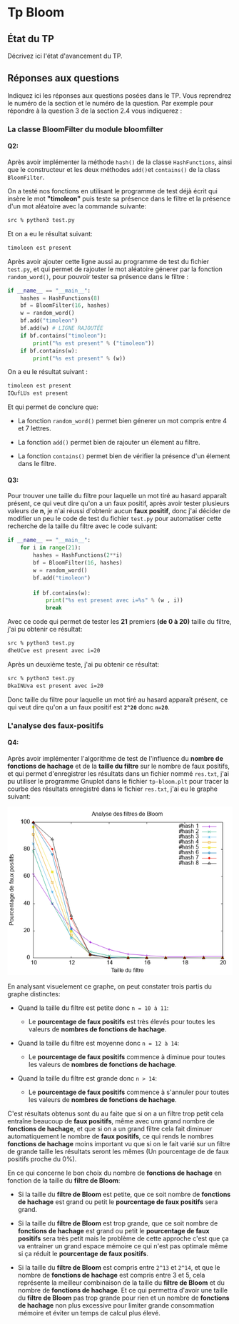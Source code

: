 # Tp Bloom


## État du TP

Décrivez ici l'état d'avancement du TP.

## Réponses aux questions

Indiquez ici les réponses aux questions posées dans le TP. Vous
reprendrez le numéro de la section et le numéro de la question. Par
exemple pour répondre à la question 3 de la section 2.4 vous indiquerez :

### La classe BloomFilter du module bloomfilter

#### Q2:
Après avoir implémenter la méthode `hash()` de la classe `HashFunctions`, ainsi que le constructeur et les deux méthodes `add()`et `contains()` de la class `BloomFilter`.

On a testé nos fonctions en utilisant le programme de test déjà écrit qui insère le mot **"timoleon"** puis teste sa présence dans le filtre et la présence d'un mot aléatoire avec la commande suivante:

```bash
src % python3 test.py
```
Et on a eu le résultat suivant:
```bash
timoleon est present
```
Après avoir ajouter cette ligne aussi au programme de test du fichier `test.py`, et qui permet de rajouter le mot aléatoire génerer par la fonction `random_word()`, pour pouvoir tester sa présence dans le filtre :
```python
if __name__ == "__main__":
    hashes = HashFunctions(8)
    bf = BloomFilter(16, hashes)
    w = random_word()
    bf.add("timoleon")
    bf.add(w) # LIGNE RAJOUTÉE
    if bf.contains("timoleon"):
        print("%s est present" % ("timoleon"))
    if bf.contains(w):
        print("%s est present" % (w))
```
On a eu le résultat suivant :
```bash
timoleon est present
IQufLUs est present
```
Et qui permet de conclure que: 

- La fonction `random_word()` permet bien génerer un mot compris entre 4 et 7 lettres. 

- La fonction `add()` permet bien de rajouter un élement au filtre.

- La fonction `contains()` permet bien de vérifier la présence d'un élement dans le filtre.

#### Q3:

Pour trouver une taille du filtre pour laquelle un mot tiré au hasard apparaît présent, ce qui veut dire qu'on a un faux positif, après avoir tester plusieurs valeurs de **n**, je n'ai réussi d'obtenir aucun **faux positif**, donc j'ai décider de modifier un peu le code de test du fichier `test.py` pour automatiser cette recherche de la taille du filtre avec le code suivant:

```python
if __name__ == "__main__":
    for i in range(21):
        hashes = HashFunctions(2**i)
        bf = BloomFilter(16, hashes)
        w = random_word()
        bf.add("timoleon")

        if bf.contains(w):
            print("%s est present avec i=%s" % (w , i))
            break
```
Avec ce code qui permet de tester les **21** premiers **(de 0 à 20)** taille du filtre, j'ai pu obtenir ce résultat:
```bash
src % python3 test.py
dheUCve est present avec i=20
```
Après un deuxième teste, j'ai pu obtenir ce résultat:
```bash
src % python3 test.py
DkaINUva est present avec i=20
```
Donc taille du filtre pour laquelle un mot tiré au hasard apparaît présent, ce qui veut dire qu'on a un faux positif est **`2^20`** donc **`n=20`**.

### L'analyse des faux-positifs

#### Q4:

Après avoir implémenter l'algorithme de test de l'influence du **nombre de fonctions de hachage** et de la **taille du filtre** sur le nombre de faux positifs, et qui permet d'enregistrer les résultats dans un fichier nommé `res.txt`, j'ai pu utiliser le programme Gnuplot dans le fichier `tp-bloom.plt` pour tracer la courbe des résultats enregistré dans le fichier `res.txt`, j'ai eu le graphe suivant:

![GRAPHE](../src/tp4.png)

En analysant visuelement ce graphe, on peut constater trois partis du graphe distinctes:

- Quand la taille du filtre est petite donc `n = 10 à 11`:

    - Le **pourcentage de faux positifs** est très élevés pour toutes les valeurs de **nombres de fonctions de hachage**.

- Quand la taille du filtre est moyenne donc `n = 12 à 14`:

    - Le **pourcentage de faux positifs** commence à diminue pour toutes les valeurs de **nombres de fonctions de hachage**.

- Quand la taille du filtre est grande donc `n > 14`:

    - Le **pourcentage de faux positifs** commence à s'annuler pour toutes les valeurs de **nombres de fonctions de hachage**.

C'est résultats obtenus sont du au faite que si on a un filtre trop petit cela entraîne beaucoup de **faux positifs**, même avec unn grand nombre de **fonctions de hachage**, et que si on a un grand filtre cela fait diminuer automatiquement le nombre de **faux positifs**, ce qui rends le nombres **fonctions de hachage** moins important vu que si on le fait varié sur un filtre de grande taille les résultats seront les mêmes (Un pourcentage de de faux positifs proche du 0%).

En ce qui concerne le bon choix du nombre de **fonctions de hachage** en fonction de la taille du **filtre de Bloom**:

- Si la taille du **filtre de Bloom** est petite, que ce soit nombre de **fonctions de hachage** est grand ou petit le **pourcentage de faux positifs** sera grand.

- Si la taille du **filtre de Bloom** est trop grande, que ce soit nombre de **fonctions de hachage** est grand ou petit le **pourcentage de faux positifs** sera très petit mais le problème de cette approche c'est que ça va entrainer un grand espace mémoire ce qui n'est pas optimale même si ça réduit le **pourcentage de faux positifs**.

- Si la taille du **filtre de Bloom** est compris entre `2^13` et `2^14`, et que le nombre de **fonctions de hachage** est compris entre 3 et 5, cela représente la meilleur combinaison de la taille du **filtre de Bloom** et du nombre de **fonctions de hachage**.
Et ce qui permettra d'avoir une taille du **filtre de Bloom** pas trop grande pour rien et un nombre de **fonctions de hachage** non plus excessive pour limiter grande consommation mémoire et éviter un temps de calcul plus élevé.